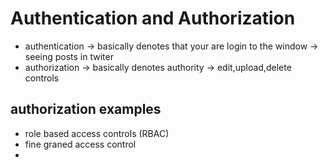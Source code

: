 # Authentication and Authorization

- authentication -> basically denotes that your are login to the window -> seeing posts in twiter
- authorization -> basically denotes authority -> edit,upload,delete controls






## authorization examples
 - role based access controls (RBAC)
 - fine graned access control
 - 